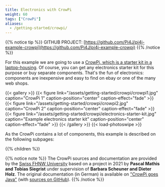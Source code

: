 ```yaml
---
title: Electronics with CrowPi
weight: 60
tags: ["CrowPi"]
aliases:
  - /getting-started/crowpi/
---
```


{{% notice tip %}}
GITHUB PROJECT: [https://github.com/Pi4J/pi4j-example-crowpi](https://github.com/Pi4J/pi4j-example-crowpi)
{{% /notice %}}

For this example we are going to use a [CrowPi, which is a starter kit in a laptop-housing](https://www.elecrow.com/crowpi.html).
Of course, you can get any electronics starter kit for this purpose or buy separate components. That's the fun of 
electronics: components are inexpensive and easy to find on ebay or one of the many web shops.

{{< gallery >}}
{{< figure link="/assets/getting-started/crowpi/crowpi1.jpg" caption="CrowPi 1" caption-position="center" caption-effect="fade" >}}
{{< figure link="/assets/getting-started/crowpi/crowpi2.jpg" caption="CrowPi 2" caption-position="center" caption-effect="fade" >}}
{{< figure link="/assets/getting-started/crowpi/electronics-starter-kit.jpg" caption="Example electronics starter kit" caption-position="center" caption-effect="fade" >}}
{{< /gallery >}}
{{< load-photoswipe >}}

As the CrowPi contains a lot of components, this example is described on the following subpages:

{{% children %}}

{{% notice note %}}
The CrowPi sources and documentation are provided by the [Swiss FHNW University](https://www.fhnw.ch/en/) based on a
project in 2021 by **Pascal Mathis and Tobias Siegrist** under supervision of **Barbara Scheuner and Dieter Holz**. 
The original documentation (in German) is available on ["CrowPi goes Java"](https://fhnw-ip5-ip6.github.io/CrowPiGoesJavaTutorial/de/)
(with [sources on GitHub](https://github.com/FHNW-IP5-IP6/CrowPiGoesJavaTutorial)).
{{% /notice %}}